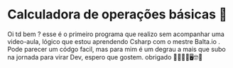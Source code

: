 # Calculadora de operações básicas 🧮
Oi td bem ? esse é o primeiro programa que realizo sem acompanhar uma video-aula, lógico que estou aprendendo Csharp com o mestre Balta.io .
Pode parecer um códgo facil, mas para mim é um degrau a mais que subo na jornada para virar Dev, espero que gostem. obrigado 🫶🧑🏻‍💻🖥️🤓🤩
